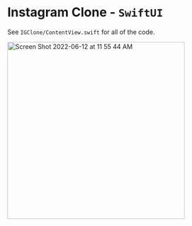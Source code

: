 # Instagram Clone - `SwiftUI`

See `IGClone/ContentView.swift` for all of the code.

<img width="400" alt="Screen Shot 2022-06-12 at 11 55 44 AM" src="https://user-images.githubusercontent.com/75696759/173241850-7d3bb2e4-644c-464b-bed1-1271d3b08fd0.png">
